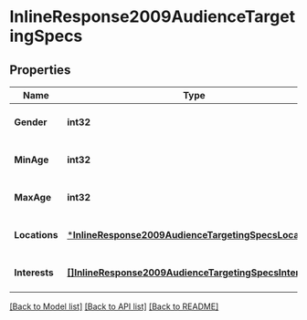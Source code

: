 # InlineResponse2009AudienceTargetingSpecs

## Properties
Name | Type | Description | Notes
------------ | ------------- | ------------- | -------------
**Gender** | **int32** |  | [optional] [default to null]
**MinAge** | **int32** |  | [optional] [default to null]
**MaxAge** | **int32** |  | [optional] [default to null]
**Locations** | [***InlineResponse2009AudienceTargetingSpecsLocations**](inline_response_200_9_audience_targeting_specs_locations.md) |  | [optional] [default to null]
**Interests** | [**[]InlineResponse2009AudienceTargetingSpecsInterests**](inline_response_200_9_audience_targeting_specs_interests.md) |  | [optional] [default to null]

[[Back to Model list]](../README.md#documentation-for-models) [[Back to API list]](../README.md#documentation-for-api-endpoints) [[Back to README]](../README.md)



